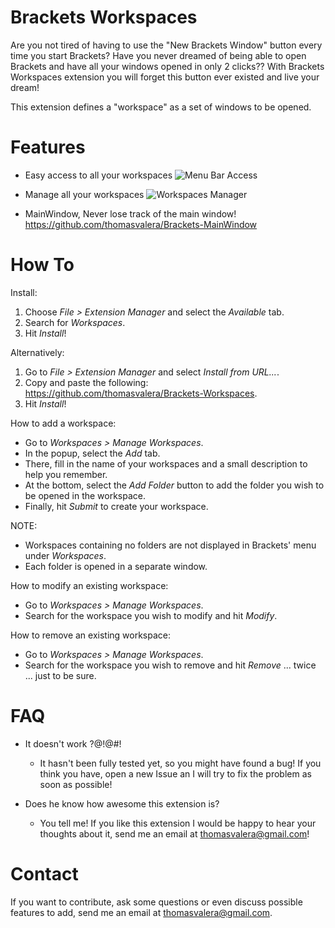 Brackets Workspaces
===================

Are you not tired of having to use the "New Brackets Window" button every time you start Brackets?
Have you never dreamed of being able to open Brackets and have all your windows opened in only 2 clicks??
With Brackets Workspaces extension you will forget this button ever existed and live your dream!

This extension defines a "workspace" as a set of windows to be opened.

Features
===================

* Easy access to all your workspaces
![Menu Bar Access](https://raw.github.com/thomasvalera/Brackets-Workspaces/master/images/Brackets-Workspaces-menu.png)

* Manage all your workspaces
![Workspaces Manager](https://raw.github.com/thomasvalera/Brackets-Workspaces/master/images/Brackets-Workspaces-manage.png)

* MainWindow, Never lose track of the main window!
    https://github.com/thomasvalera/Brackets-MainWindow

How To
===================

Install:

1. Choose _File > Extension Manager_ and select the _Available_ tab.
2. Search for _Workspaces_.
3. Hit _Install_!

Alternatively:

1. Go to _File > Extension Manager_ and select _Install from URL..._.
2. Copy and paste the following: https://github.com/thomasvalera/Brackets-Workspaces.
3. Hit _Install_!

How to add a workspace:

* Go to _Workspaces > Manage Workspaces_.
* In the popup, select the _Add_ tab.
* There, fill in the name of your workspaces and a small description to help you remember.
* At the bottom, select the _Add Folder_ button to add the folder you wish to be opened in the workspace.
* Finally, hit _Submit_ to create your workspace.

NOTE: 
* Workspaces containing no folders are not displayed in Brackets' menu under _Workspaces_.
* Each folder is opened in a separate window.

How to modify an existing workspace:

* Go to _Workspaces > Manage Workspaces_.
* Search for the workspace you wish to modify and hit _Modify_.

How to remove an existing workspace:

* Go to _Workspaces > Manage Workspaces_.
* Search for the workspace you wish to remove and hit _Remove_ ... twice ... just to be sure.

FAQ
===================
* It doesn't work ?@!@#!
  - It hasn't been fully tested yet, so you might have found a bug! If you think you have, open a new Issue an I will try to fix the problem as soon as possible!

* Does he know how awesome this extension is?
  - You tell me! If you like this extension I would be happy to hear your thoughts about it, send me an email at thomasvalera@gmail.com!

Contact
===================
If you want to contribute, ask some questions or even discuss possible features to add, send me an email at thomasvalera@gmail.com.
